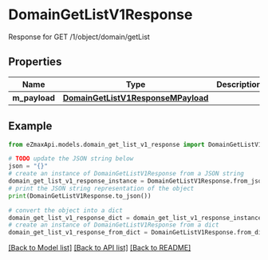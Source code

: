 # DomainGetListV1Response

Response for GET /1/object/domain/getList

## Properties

Name | Type | Description | Notes
------------ | ------------- | ------------- | -------------
**m_payload** | [**DomainGetListV1ResponseMPayload**](DomainGetListV1ResponseMPayload.md) |  | 

## Example

```python
from eZmaxApi.models.domain_get_list_v1_response import DomainGetListV1Response

# TODO update the JSON string below
json = "{}"
# create an instance of DomainGetListV1Response from a JSON string
domain_get_list_v1_response_instance = DomainGetListV1Response.from_json(json)
# print the JSON string representation of the object
print(DomainGetListV1Response.to_json())

# convert the object into a dict
domain_get_list_v1_response_dict = domain_get_list_v1_response_instance.to_dict()
# create an instance of DomainGetListV1Response from a dict
domain_get_list_v1_response_from_dict = DomainGetListV1Response.from_dict(domain_get_list_v1_response_dict)
```
[[Back to Model list]](../README.md#documentation-for-models) [[Back to API list]](../README.md#documentation-for-api-endpoints) [[Back to README]](../README.md)


